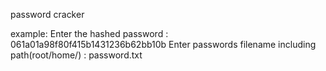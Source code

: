 password cracker 


example:
 Enter the hashed password :  061a01a98f80f415b1431236b62bb10b 
Enter passwords filename including path(root/home/) : password.txt

